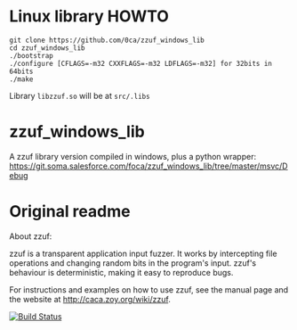 # Linux library HOWTO

```
git clone https://github.com/0ca/zzuf_windows_lib
cd zzuf_windows_lib
./bootstrap
./configure [CFLAGS=-m32 CXXFLAGS=-m32 LDFLAGS=-m32] for 32bits in 64bits
./make
```
Library `libzzuf.so` will be at `src/.libs`

# zzuf_windows_lib
A zzuf library version compiled in windows, plus a python wrapper:
https://git.soma.salesforce.com/foca/zzuf_windows_lib/tree/master/msvc/Debug


# Original readme
 About zzuf:

zzuf is a transparent application input fuzzer. It works by intercepting
file operations and changing random bits in the program's input. zzuf's
behaviour is deterministic, making it easy to reproduce bugs.

For instructions and examples on how to use zzuf, see the manual page
and the website at <http://caca.zoy.org/wiki/zzuf>.

[![Build Status](https://travis-ci.org/samhocevar/zzuf.svg?branch=master)](https://travis-ci.org/samhocevar/zzuf)

